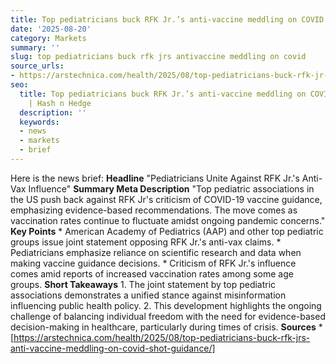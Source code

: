 ```yaml
---
title: Top pediatricians buck RFK Jr.’s anti-vaccine meddling on COVID shot guidance
date: '2025-08-20'
category: Markets
summary: ''
slug: top pediatricians buck rfk jrs antivaccine meddling on covid
source_urls:
- https://arstechnica.com/health/2025/08/top-pediatricians-buck-rfk-jr-s-anti-vaccine-meddling-on-covid-shot-guidance/
seo:
  title: Top pediatricians buck RFK Jr.’s anti-vaccine meddling on COVID shot guidance
    | Hash n Hedge
  description: ''
  keywords:
  - news
  - markets
  - brief
---
```


Here is the news brief:  **Headline** "Pediatricians Unite Against RFK Jr.'s Anti-Vax Influence"  **Summary Meta Description** "Top pediatric associations in the US push back against RFK Jr's criticism of COVID-19 vaccine guidance, emphasizing evidence-based recommendations. The move comes as vaccination rates continue to fluctuate amidst ongoing pandemic concerns."  **Key Points**  * American Academy of Pediatrics (AAP) and other top pediatric groups issue joint statement opposing RFK Jr.'s anti-vax claims. * Pediatricians emphasize reliance on scientific research and data when making vaccine guidance decisions. * Criticism of RFK Jr.'s influence comes amid reports of increased vaccination rates among some age groups.  **Short Takeaways**  1. The joint statement by top pediatric associations demonstrates a unified stance against misinformation influencing public health policy. 2. This development highlights the ongoing challenge of balancing individual freedom with the need for evidence-based decision-making in healthcare, particularly during times of crisis.  **Sources** * [https://arstechnica.com/health/2025/08/top-pediatricians-buck-rfk-jrs-anti-vaccine-meddling-on-covid-shot-guidance/] 

